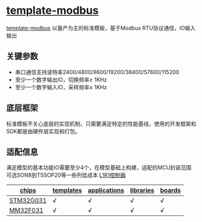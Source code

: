 ﻿# [template-modbus](https://github.com/OS-Q/template-modbus)

[template-modbus](https://github.com/OS-Q/template-modbus) 以量产为主的标准模板，基于Modbus RTU协议通信，IO输入输出

## 关键参数

* 串口通信支持波特率2400/4800/9600/19200/38400/57600/115200
* 至少一个数字输出IO，切换频率≥ 1KHz
* 至少一个数字输入IO，采样频率≥ 1KHz

## 底层框架

标准模板不关心底层的实现机制，只需要满足特定的性能基线，使用的开发框架和SDK都是由硬件层实现和打包。



## 适配信息

满足模型的基本功能IO需要至少4个，在模型基础上构建，适配的MCU封装范围可选SON8到TSSOP20等一些列低成本  [L1R1控制器](https://doc.soc.xin/list/low)

| [chips](https://github.com/OS-Q/chips) | [templates](https://github.com/OS-Q/qio) | [applications](https://github.com/OS-Q/applications) | [libraries](https://github.com/OS-Q/libraries) | [boards](https://github.com/OS-Q/boards) |
| ------- | ------- | ------ | --------- | --------- |
| [STM32G031](https://doc.soc.xin/STM32G031) |  √  |  √  |  √  |  √  |
| [MM32F031](https://doc.soc.xin/mindmotion/MM32F031) |  √  |  √  |  √  |  √  |

